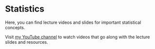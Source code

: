# Statistics
Here, you can find lecture videos and slides for important statistical concepts. 

Visit [my YouTube channel](https://www.youtube.com/channel/UCAnwmVAh3tQxB9jEds3ntwg/playlists) to watch videos that go along with the lecture slides and resources. 
